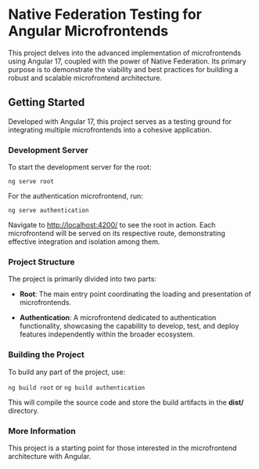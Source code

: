 Native Federation Testing for Angular Microfrontends
====================================================

This project delves into the advanced implementation of microfrontends using Angular 17, coupled with the power of Native Federation. Its primary purpose is to demonstrate the viability and best practices for building a robust and scalable microfrontend architecture.

Getting Started
---------------

Developed with Angular 17, this project serves as a testing ground for integrating multiple microfrontends into a cohesive application.

### Development Server

To start the development server for the root:

`ng serve root`

For the authentication microfrontend, run:

`ng serve authentication`

Navigate to [http://localhost:4200/](http://localhost:4200/) to see the root in action. Each microfrontend will be served on its respective route, demonstrating effective integration and isolation among them.

### Project Structure

The project is primarily divided into two parts:

*   **Root**: The main entry point coordinating the loading and presentation of microfrontends.
    
*   **Authentication**: A microfrontend dedicated to authentication functionality, showcasing the capability to develop, test, and deploy features independently within the broader ecosystem.
    

### Building the Project

To build any part of the project, use:

`ng build root` or `ng build authentication`

This will compile the source code and store the build artifacts in the **dist/** directory.

### More Information

This project is a starting point for those interested in the microfrontend architecture with Angular.
